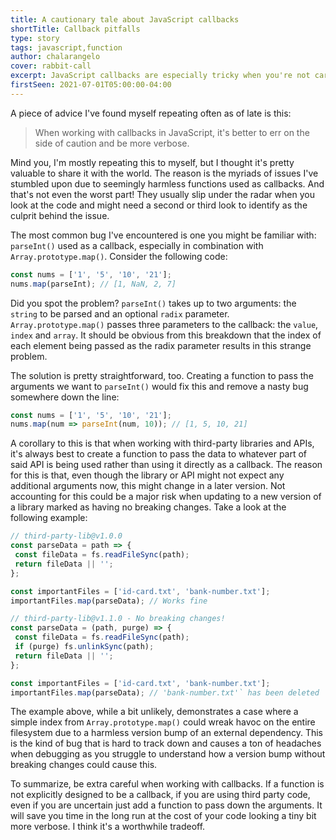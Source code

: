```yaml
---
title: A cautionary tale about JavaScript callbacks
shortTitle: Callback pitfalls
type: story
tags: javascript,function
author: chalarangelo
cover: rabbit-call
excerpt: JavaScript callbacks are especially tricky when you're not careful. Take a deeper dive into potential issues and how to avoid them.
firstSeen: 2021-07-01T05:00:00-04:00
---
```


A piece of advice I've found myself repeating often as of late is this:

> When working with callbacks in JavaScript, it's better to err on the side of caution and be more verbose.

Mind you, I'm mostly repeating this to myself, but I thought it's pretty valuable to share it with the world. The reason is the myriads of issues I've stumbled upon due to seemingly harmless functions used as callbacks. And that's not even the worst part! They usually slip under the radar when you look at the code and might need a second or third look to identify as the culprit behind the issue.

The most common bug I've encountered is one you might be familiar with: `parseInt()` used as a callback, especially in combination with `Array.prototype.map()`. Consider the following code:

```js
const nums = ['1', '5', '10', '21'];
nums.map(parseInt); // [1, NaN, 2, 7]
```

Did you spot the problem? `parseInt()` takes up to two arguments: the `string` to be parsed and an optional `radix` parameter. `Array.prototype.map()` passes three parameters to the callback: the `value`, `index` and `array`. It should be obvious from this breakdown that the index of each element being passed as the radix parameter results in this strange problem.

The solution is pretty straightforward, too. Creating a function to pass the arguments we want to `parseInt()` would fix this and remove a nasty bug somewhere down the line:

```js
const nums = ['1', '5', '10', '21'];
nums.map(num => parseInt(num, 10)); // [1, 5, 10, 21]
```

A corollary to this is that when working with third-party libraries and APIs, it's always best to create a function to pass the data to whatever part of said API is being used rather than using it directly as a callback. The reason for this is that, even though the library or API might not expect any additional arguments now, this might change in a later version. Not accounting for this could be a major risk when updating to a new version of a library marked as having no breaking changes. Take a look at the following example:

```js
// third-party-lib@v1.0.0
const parseData = path => {
 const fileData = fs.readFileSync(path);
 return fileData || '';
};

const importantFiles = ['id-card.txt', 'bank-number.txt'];
importantFiles.map(parseData); // Works fine

// third-party-lib@v1.1.0 - No breaking changes!
const parseData = (path, purge) => {
 const fileData = fs.readFileSync(path);
 if (purge) fs.unlinkSync(path);
 return fileData || '';
};

const importantFiles = ['id-card.txt', 'bank-number.txt'];
importantFiles.map(parseData); // 'bank-number.txt'` has been deleted
```

The example above, while a bit unlikely, demonstrates a case where a simple index from `Array.prototype.map()` could wreak havoc on the entire filesystem due to a harmless version bump of an external dependency. This is the kind of bug that is hard to track down and causes a ton of headaches when debugging as you struggle to understand how a version bump without breaking changes could cause this.

To summarize, be extra careful when working with callbacks. If a function is not explicitly designed to be a callback, if you are using third party code, even if you are uncertain just add a function to pass down the arguments. It will save you time in the long run at the cost of your code looking a tiny bit more verbose. I think it's a worthwhile tradeoff.
